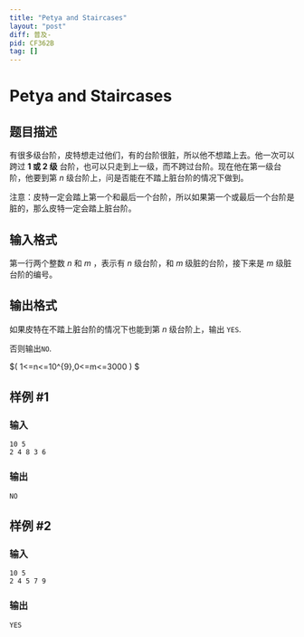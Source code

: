 ```yaml
---
title: "Petya and Staircases"
layout: "post"
diff: 普及-
pid: CF362B
tag: []
---
```


# Petya and Staircases

## 题目描述

有很多级台阶，皮特想走过他们，有的台阶很脏，所以他不想踏上去。他一次可以跨过 **1 或 2 级** 台阶，也可以只走到上一级，而不跨过台阶。现在他在第一级台阶，他要到第 $n$ 级台阶上，问是否能在不踏上脏台阶的情况下做到。

注意：皮特一定会踏上第一个和最后一个台阶，所以如果第一个或最后一个台阶是脏的，那么皮特一定会踏上脏台阶。

## 输入格式

第一行两个整数 $n$ 和 $m$ ，表示有 $n$ 级台阶，和 $m$ 级脏的台阶，接下来是 $m$ 级脏台阶的编号。

## 输出格式

如果皮特在不踏上脏台阶的情况下也能到第 $n$ 级台阶上，输出 ``YES``.

否则输出``NO``.

$( 1<=n<=10^{9},0<=m<=3000 ) $

## 样例 #1

### 输入

```
10 5
2 4 8 3 6

```

### 输出

```
NO
```

## 样例 #2

### 输入

```
10 5
2 4 5 7 9

```

### 输出

```
YES
```

